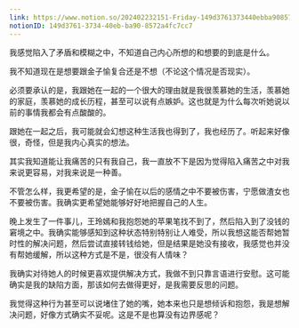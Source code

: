 ```yaml
---
link: https://www.notion.so/202402232151-Friday-149d3761373440ebba908572a4fc7cc7
notionID: 149d3761-3734-40eb-ba90-8572a4fc7cc7
---
```

我感觉陷入了矛盾和模糊之中，不知道自己内心所想的和想要的到底是什么。

我不知道现在是想要跟金子愉复合还是不想（不论这个情况是否现实）。

必须要承认的是，我跟她在一起的一个很大的理由就是我很羡慕她的生活，羡慕她的家庭，羡慕她的成长历程，甚至可以说有点嫉妒。这也就是为什么每次听她说以前的事情我都会有点酸酸的。

跟她在一起之后，我可能就会幻想这种生活我也得到了，我也经历了。听起来好像很，奇怪，但是我内心真实的想法。

其实我知道能让我痛苦的只有我自己，我一直放不下是因为觉得陷入痛苦之中对我来说更容易，对我来说是一种善。

不管怎么样，我更希望的是，金子愉在以后的感情之中不要被伤害，宁愿做渣女也不要被伤害。我确实更希望她能够好好地把握自己的人生。

晚上发生了一件事儿，王玲嫣和我抱怨她的苹果笔找不到了，然后陷入到了没钱的窘境之中。我确实能够感知到这种状态特别特别让人难受，所以我想这能否帮她暂时性的解决问题，然后尝试直接转钱给她，但是结果是她没有接收，我感觉也并没有帮她缓解，所以这种方式是不是，很没有人情味？

我确实对待她人的时候更喜欢提供解决方式，我做不到只靠言语进行安慰。这可能确实是我的缺陷方面，那该如何去做得更好，是我需要反思的问题。

我觉得这种行为甚至可以说堵住了她的嘴，她本来也只是想倾诉和抱怨，我是想解决问题，好像方式确实不妥呢。这是不是也算没有边界感呢？